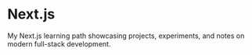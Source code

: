 # Next.js
My Next.js learning path showcasing projects, experiments, and notes on modern full-stack development.
